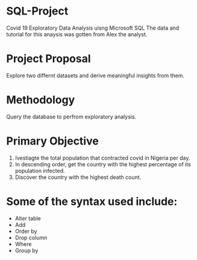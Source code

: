 # SQL-Project
Covid 19 Exploratory Data Analysis uisng Microsoft SQL
The data and tutorial for this anaysis was gotten from Alex the analyst.

# Project Proposal
Explore two differnt datasets and derive meaningful insights from them.

# Methodology
Query the database to perfrom exploratory analysis.

# Primary Objective
1. Ivestiagte the total population that contracted covid in Nigeria per day.
2. In descending order, get the country with the highest percentage of its population infected.
3. Discover the country with the highest death count.

# Some of the syntax used include:
* Alter table
* Add
* Order by
* Drop column
* Where
* Group by
